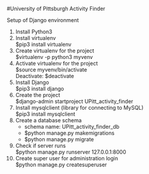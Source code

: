 #University of Pittsburgh Activity Finder

Setup of Django environment
1. Install Python3
2. Install virtualenv\
	$pip3 install virtualenv
3. Create virtualenv for the project\
	$virtualenv -p python3 myvenv
4. Activate virtualenv for the project\
	$source myvenv/bin/activate\
	Deactivate: $deactivate
5. Install Django\
    $pip3 install django
6. Create the project\
	$django-admin startproject UPitt_activity_finder
7. Install mysqlclient (library for connecting to MySQL)\
	$pip3 install mysqlclient
8. Create a database schema
	- schema name: UPitt_activity_finder_db
	- $python manage.py makemigrations
	- $python manage.py migrate
9. Check if server runs\
   	$python manage.py runserver 127.0.0.1:8000
10. Create super user for administration login\
	$python manage.py createsuperuser
